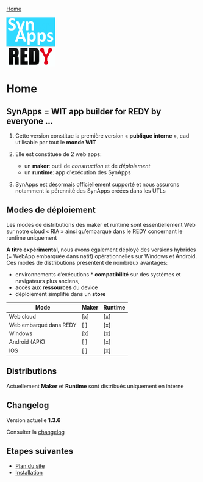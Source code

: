 [Home](sitemap.md)

![SynApps](assets/LogoSynApps128.png)

# Home

## SynApps = WIT app builder for REDY by everyone ...

1. Cette version constitue la première version « **publique interne** », cad utilisable par tout le **monde WIT**

2. Elle est constituée de 2 web apps: 
    * un **maker**: outil de *construction* et de *déploiement*
    * un **runtime**: app d'exécution des SynApps

3. SynApps est désormais officiellement supporté et nous assurons notamment la pérennité des SynApps créées dans les UTLs

## Modes de déploiement

Les modes de distributions des maker et runtime sont essentiellement Web sur notre cloud « RIA » ainsi qu’embarqué dans le REDY concernant le runtime uniquement

**A titre expérimental**, nous avons également déployé des versions hybrides (= WebApp embarquée dans natif) opérationnelles sur Windows et Android. 
Ces modes de distributions présentent de nombreux avantages: 
* environnements d’exécutions * **compatibilité** sur des systèmes et navigateurs plus anciens, 
* accès aux **ressources** du device
* déploiement simplifié dans un **store**

| Mode                            | Maker | Runtime |
|---------------------------------|-------|---------|
| Web cloud                       |  [x]  |   [x]   |
| Web embarqué dans REDY          |  [ ]  |   [x]   |
| Windows                         |  [x]  |   [x]   |
| Android (APK)                   |  [ ]  |   [x]   |
| IOS                             |  [ ]  |   [x]   |

## Distributions

Actuellement **Maker** et **Runtime** sont distribués uniquement en interne

## Changelog

Version actuelle **1.3.6**

Consulter la [changelog](changelog.md)

## Etapes suivantes

* [Plan du site](sitemap.md)
* [Installation](install.md)
